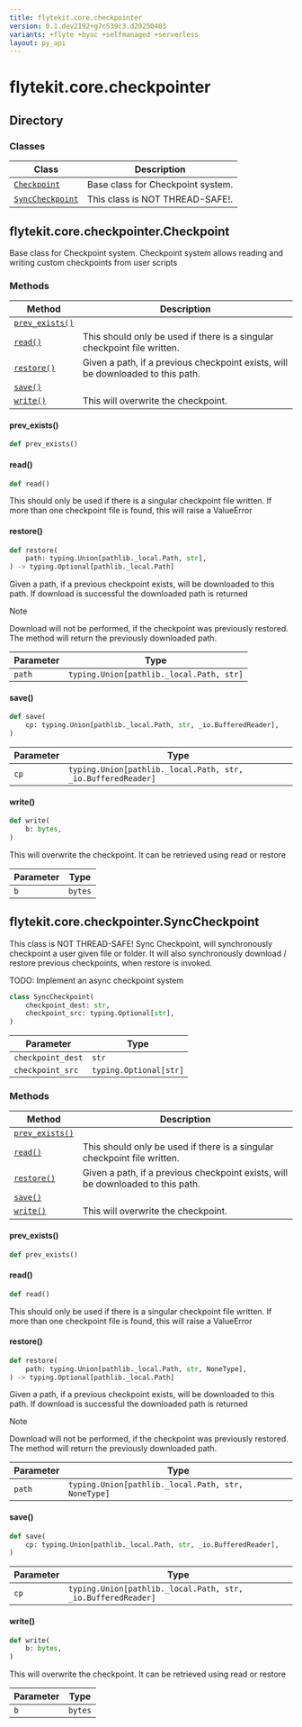 ```yaml
---
title: flytekit.core.checkpointer
version: 0.1.dev2192+g7c539c3.d20250403
variants: +flyte +byoc +selfmanaged +serverless
layout: py_api
---
```


# flytekit.core.checkpointer

## Directory

### Classes

| Class | Description |
|-|-|
| [`Checkpoint`](.././flytekit.core.checkpointer#flytekitcorecheckpointercheckpoint) | Base class for Checkpoint system. |
| [`SyncCheckpoint`](.././flytekit.core.checkpointer#flytekitcorecheckpointersynccheckpoint) | This class is NOT THREAD-SAFE!. |

## flytekit.core.checkpointer.Checkpoint

Base class for Checkpoint system. Checkpoint system allows reading and writing custom checkpoints from user
scripts


### Methods

| Method | Description |
|-|-|
| [`prev_exists()`](#prev_exists) |  |
| [`read()`](#read) | This should only be used if there is a singular checkpoint file written. |
| [`restore()`](#restore) | Given a path, if a previous checkpoint exists, will be downloaded to this path. |
| [`save()`](#save) |  |
| [`write()`](#write) | This will overwrite the checkpoint. |


#### prev_exists()

```python
def prev_exists()
```
#### read()

```python
def read()
```
This should only be used if there is a singular checkpoint file written. If more than one checkpoint file is
found, this will raise a ValueError


#### restore()

```python
def restore(
    path: typing.Union[pathlib._local.Path, str],
) -> typing.Optional[pathlib._local.Path]
```
Given a path, if a previous checkpoint exists, will be downloaded to this path.
If download is successful the downloaded path is returned

> [!NOTE]
> Download will not be performed, if the checkpoint was previously restored. The method will return the
  previously downloaded path.


| Parameter | Type |
|-|-|
| `path` | `typing.Union[pathlib._local.Path, str]` |

#### save()

```python
def save(
    cp: typing.Union[pathlib._local.Path, str, _io.BufferedReader],
)
```
| Parameter | Type |
|-|-|
| `cp` | `typing.Union[pathlib._local.Path, str, _io.BufferedReader]` |

#### write()

```python
def write(
    b: bytes,
)
```
This will overwrite the checkpoint. It can be retrieved using read or restore


| Parameter | Type |
|-|-|
| `b` | `bytes` |

## flytekit.core.checkpointer.SyncCheckpoint

This class is NOT THREAD-SAFE!
Sync Checkpoint, will synchronously checkpoint a user given file or folder.
It will also synchronously download / restore previous checkpoints, when restore is invoked.

TODO: Implement an async checkpoint system


```python
class SyncCheckpoint(
    checkpoint_dest: str,
    checkpoint_src: typing.Optional[str],
)
```
| Parameter | Type |
|-|-|
| `checkpoint_dest` | `str` |
| `checkpoint_src` | `typing.Optional[str]` |

### Methods

| Method | Description |
|-|-|
| [`prev_exists()`](#prev_exists) |  |
| [`read()`](#read) | This should only be used if there is a singular checkpoint file written. |
| [`restore()`](#restore) | Given a path, if a previous checkpoint exists, will be downloaded to this path. |
| [`save()`](#save) |  |
| [`write()`](#write) | This will overwrite the checkpoint. |


#### prev_exists()

```python
def prev_exists()
```
#### read()

```python
def read()
```
This should only be used if there is a singular checkpoint file written. If more than one checkpoint file is
found, this will raise a ValueError


#### restore()

```python
def restore(
    path: typing.Union[pathlib._local.Path, str, NoneType],
) -> typing.Optional[pathlib._local.Path]
```
Given a path, if a previous checkpoint exists, will be downloaded to this path.
If download is successful the downloaded path is returned

> [!NOTE]
> Download will not be performed, if the checkpoint was previously restored. The method will return the
  previously downloaded path.


| Parameter | Type |
|-|-|
| `path` | `typing.Union[pathlib._local.Path, str, NoneType]` |

#### save()

```python
def save(
    cp: typing.Union[pathlib._local.Path, str, _io.BufferedReader],
)
```
| Parameter | Type |
|-|-|
| `cp` | `typing.Union[pathlib._local.Path, str, _io.BufferedReader]` |

#### write()

```python
def write(
    b: bytes,
)
```
This will overwrite the checkpoint. It can be retrieved using read or restore


| Parameter | Type |
|-|-|
| `b` | `bytes` |

